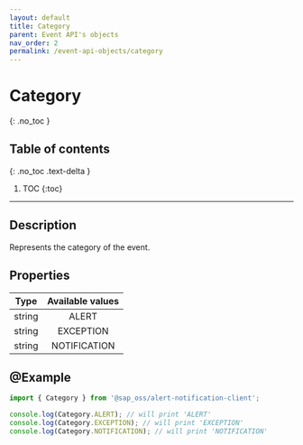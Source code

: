 ```yaml
---
layout: default
title: Category
parent: Event API's objects
nav_order: 2
permalink: /event-api-objects/category
---
```


# Category
{: .no_toc }

## Table of contents
{: .no_toc .text-delta }

1. TOC
{:toc}

---

## Description

Represents the category of the event.

## Properties

| Type  | Available values |
|:-----:|:----------------:|
|string |       ALERT      |
|string |     EXCEPTION    |
|string |    NOTIFICATION  |

## @Example

```js
import { Category } from '@sap_oss/alert-notification-client';

console.log(Category.ALERT); // will print 'ALERT'
console.log(Category.EXCEPTION); // will print 'EXCEPTION'
console.log(Category.NOTIFICATION); // will print 'NOTIFICATION'
```
